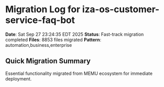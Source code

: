 # Migration Log for iza-os-customer-service-faq-bot

**Date**: Sat Sep 27 23:24:35 EDT 2025
**Status**: Fast-track migration completed
**Files**:     8853 files migrated
**Pattern**: automation,business,enterprise

## Quick Migration Summary
Essential functionality migrated from MEMU ecosystem for immediate deployment.
